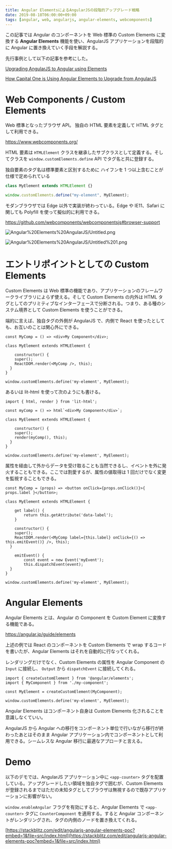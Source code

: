 ```yaml
---
title: Angular ElementsによるAngularJSの段階的アップグレード戦略
date: 2019-08-18T06:00:00+09:00
tags: [angular, web, angularjs, angular-elements, webcomponents]
---
```


この記事では Angular のコンポーネントを Web 標準の Custom Elements に変換する **Angular Elements** 機能を使い、AngularJS アプリケーションを段階的に Angular に置き換えていく手段を解説する。

先行事例として以下の記事を参考にした。

[Upgrading AngularJS to Angular using Elements](https://blog.nrwl.io/upgrading-angularjs-to-angular-using-elements-f2960a98bc0e)

[How Capital One is Using Angular Elements to Upgrade from AngularJS](https://medium.com/capital-one-tech/capital-one-is-using-angular-elements-to-upgrade-from-angularjs-to-angular-42f38ef7f5fd)

# Web Components / Custom Elements

Web 標準となったブラウザ API。 独自の HTML 要素を定義して HTML タグとして利用できる。

https://www.webcomponents.org/

HTML 要素は `HTMLElement` クラスを継承したサブクラスとして定義する。そしてクラスを `window.customElements.define` API でタグ名と共に登録する。

独自要素のタグ名は標準要素と区別するために ハイフンを 1 つ以上含むことが仕様で定められている

```ts
class MyElement extends HTMLElement {}

window.customElements.define("my-element", MyElement);
```

モダンブラウザでは Edge 以外で実装が終わっている。Edge や IE11、Safari に関しても Polyfill を使って擬似的に利用できる。

https://github.com/webcomponents/webcomponentsjs#browser-support

![Angular%20Elements%20AngularJS/Untitled.png](/img/upgrading-angularjs-app-with-angular-elements/Untitled.png)

![Angular%20Elements%20AngularJS/Untitled%201.png](/img/upgrading-angularjs-app-with-angular-elements/Untitled%201.png)

# エントリポイントとしての Custom Elements

Custom Elements は Web 標準の機能であり、アプリケーションのフレームワークライブラリによらず使える。そして Custom Elements の内外は HTML タグとしてのプリミティブなインターフェースで分断される。つまり、ある種のシステム境界として Custom Elements を使うことができる。

端的に言えば、独自タグの外側が AngularJS で、内側で React を使ったとしても、お互いのことは関心外にできる。

    const MyComp = () => <div>My Component</div>;

    class MyElement extends HTMLElement {

    	constructor() {
        super();
        ReactDOM.render(<MyComp />, this);
      }
    }

    window.customElements.define('my-element', MyElement);

あるいは lit-html を使って次のようにも書ける。

    import { html, render } from 'lit-html';

    const myComp = () => html`<div>My Component</div>`;

    class MyElement extends HTMLElement {

    	constructor() {
        super();
        render(myComp(), this);
      }
    }

    window.customElements.define('my-element', MyElement);

属性を経由して外からデータを受け取ることも当然できるし、イベントを外に発火することもできる。ここでは割愛するが、属性の値取得は 1 回だけでなく変更を監視することもできる。

    const MyComp = (props) => <button onClick={props.onClick()}>{ props.label }</button>;

    class MyElement extends HTMLElement {

    	get label() {
    		return this.getAttribute('data-label');
    	}

    	constructor() {
        super();
        ReactDOM.render(<MyComp label={this.label} onClick={() => this.emitEvent()} />, this);
      }

    	emitEvent() {
    		const event = new Event('myEvent');
    		this.dispatchEvent(event);
      }
    }

    window.customElements.define('my-element', MyElement);

# Angular Elements

Angular Elements とは、Angular の Component を Custom Element に変換する機能である。

https://angular.jp/guide/elements

上述の例では React のコンポーネントを Custom Elements で wrap するコードを書いたが、Angular Elements はそれを自動的に行なってくれる。

レンダリングだけでなく、Custom Elements の属性を Angular Component の `Input` に接続し、 `Output` から `dispatchEvent` に接続してくれる。

    import { createCustomElement } from '@angular/elements';
    import { MyComponent } from './my-component';

    const MyElement = createCustomElement(MyComponent);

    window.customElements.define('my-element', MyElement);

Angular Elements はコンポーネント自身は Custom Elements 化されることを意識しなくていい。

AngularJS から Angular への移行をコンポーネント単位で行いながら移行が終わったあとはそのまま Angular アプリケーション内でコンポーネントとして利用できる。シームレスな Angular 移行に最適なアプローチと言える。

# Demo

以下のデモでは、AngularJS アプリケーション中に `<app-counter>` タグを配置している。アップグレードしたい領域を独自タグで囲むが、Custom Elements が登録されるまではただの未知タグとしてブラウザは無視するので既存アプリケーションに影響がない。

`window.enableAngular` フラグを有効にすると、Angular Elements で `<app-counter>` タグに `CounterComponent` を適用する。すると Angular コンポーネントがレンダリングされ、タグの内側のノードを置き換えてくれる。

[https://stackblitz.com/edit/angularjs-angular-elements-poc?embed=1&file=src/index.html](https://stackblitz.com/edit/angularjs-angular-elements-poc?embed=1&file=src/index.html)
